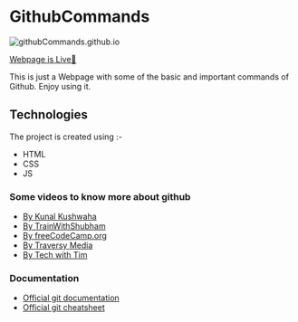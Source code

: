 # GithubCommands

![githubCommands.github.io](https://socialify.git.ci/Monk2902/githubCommands.github.io/image?description=1&descriptionEditable=https%3A%2F%2Fgithub.com%2FMonk2902%2FgithubCommands.github.io&font=Raleway&language=1&owner=1&pattern=Circuit%20Board&theme=Dark)

[Webpage is Live🔴](https://harsh1xx4.github.io/Github-Commands/)

This is just a Webpage with some of the basic and important commands of Github. 
Enjoy using it.

## Technologies
The project is created using :- 
* HTML
* CSS
* JS

### Some videos to know more about github
- [By Kunal Kushwaha](https://www.youtube.com/watch?v=apGV9Kg7ics)
- [By TrainWithShubham](https://www.youtube.com/watch?v=AT1uxOLsCdk)
- [By freeCodeCamp.org](https://www.youtube.com/watch?v=RGOj5yH7evk)
- [By Traversy Media](https://www.youtube.com/watch?v=SWYqp7iY_Tc)
- [By Tech with Tim](https://www.youtube.com/watch?v=DVRQoVRzMIY)

### Documentation
- [Official git documentation](https://github.com/Monk2902/githubCommands.github.io/blob/main/git-official-documentation.pdf)
- [Official git cheatsheet](https://github.com/Monk2902/githubCommands.github.io/blob/main/github-official-cheat-sheet.pdf)
